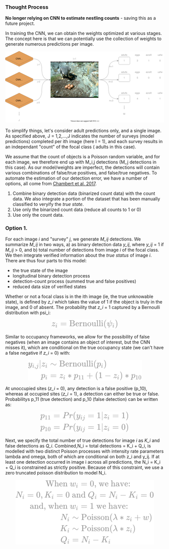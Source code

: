 ### Thought Process

**No longer relying on CNN to estimate nestling counts** - saving this as a future project.


In training the CNN, we can obtain the weights optimized at various stages. The concept here is that we can potentially use the collection of weights to generate numerous predictions per image.

<p float="center">
  <img src="svg/encounter_history.drawio.svg" width="800"/>
</p>

To simplify things, let's consider adult predictions only, and a single image. As specified above, J = 1,2,...,J indicates the number of surveys (model predictions) completed per ith image (here I = 1), and each survey results in an independant "count" of the focal class ( adults in this case).

We assume that the count of objects is a Poisson random variable, and for each image, we therefore end up with M_i,j detections (M_j detections in this case). As our model/weights are imperfect, the detections will contain various combinations of false/true positives, and false/true negatives. To automate the estimation of our detection error, we have a number of options, all come from [Chambert et al. 2017](https://besjournals.onlinelibrary.wiley.com/doi/10.1111/2041-210X.12910).

1. Combine binary detection data (binarized count data) with the count data. We also integrate a portion of the dataset that has been manually classified to veryify the *true state*.
2. Use only the binarized count data (reduce all counts to 1 or 0)
3. Use only the count data.

### Option 1.

For each image *i* and "survey" *j*, we generate *M_ij* detections. We summarize *M_ij* in two ways, a) as binary detection data *y_ij*, where *y_ij* = 1 if *M_ij* > 0, and b) total number of detections from image *i* of the focal class. We then integrate verified information about the *true status* of image *i*. There are thus four parts to this model:

* the true state of the image
* longitudinal binary detection process
* detection-count process (summed true and false positives)
* reduced data size of verified states

Whether or not a focal class is in the ith image (ie, the true unknowable state), is defined by *z_i* which takes the value of 1 if the object is truly in the image, and 0 of absent. The probability that *z_i* = 1 captured by a Bernoulli distribution with psi_i:

<!-- $$
z_i = \textrm{Bernoulli}(\psi_i)
$$ -->

<div align="center"><img style="background: white;" src="svg/J51gGuBxFg.svg"></div>

Similar to occupancy frameworks, we allow for the possibility of false negatives (when an image contains an object of interest, but the CNN misses it), which are conditional on the true occupancy state (we can't have a false negative if *z_i* = 0) with:

<!-- $$
\begin{aligned}
y_{i,j}|z_{i} &\sim \textrm{Bernoulli}(p_i) \\
p_i &= z_i * p_{11} + (1-z_i) * p_{10}
\end{aligned}
$$ -->

<div align="center"><img style="background: white;" src="../../../svg/tlCpTAX0wM.svg"></div>

At unoccupied sites (*z_i* = 0), any detection is a false positive (p_10), whereas at occupied sites (*z_i* = 1), a detection can either be true or false. Probabilitys p_11 (true detection) and p_10 (false detection) can be written as:

<!-- $$
#9C9C9C
\begin{aligned}
p_{11} &= Pr(y_{ij}=1 | z_i = 1) \\
p_{10} &= Pr(y_{ij}=1|z_i=0)
\end{aligned}
$$ -->

<div align="center"><img style="background: white;" src="../../../svg/tNJeGjEeZJ.svg"></div>

Next, we specify the total number of true detections for image *i* as *K_i* and false detections as *Q_i*. Combined,N_i = total detections = K_i + Q_i, is modelled with two distinct Poisson processes with intensity rate parameters lambda and omega, both of which are conditional on both z_i and y_ij. If at least one detection occurred in image i across all predictions, the N_i = K_i + Q_i is constrained as strictly positive. Because of this constraint, we use a zero truncated poisson distribution to model N_i.

<!-- $$ 
\begin{aligned}
\textrm{When } &w_i=0 \textrm{, we have: } \\
N_i=0, K_i = 0 &\textrm{   and   } Q_i = N_i - K_i = 0 \\
\textrm{and, when } &w_i = 1 \textrm{ we have:} \\
N_i &\sim \textrm{Poisson}(\lambda * z_i + w) \\
K_i &\sim \textrm{Poisson}(\lambda*z_i) \\
Q_i &= N_i - K_i
\end{aligned}
$$ -->

<div align="center"><img style="background: white;" src="../../../svg/3tbdMPvhcb.svg"></div>
